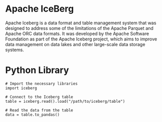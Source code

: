 # Apache IceBerg
Apache Iceberg is a data format and table management system that was designed to address some of the limitations of the Apache Parquet and Apache ORC data formats. It was developed by the Apache Software Foundation as part of the Apache Iceberg project, which aims to improve data management on data lakes and other large-scale data storage systems.

# Python Library
```
# Import the necessary libraries
import iceberg

# Connect to the Iceberg table
table = iceberg.read().load("/path/to/iceberg/table")

# Read the data from the table
data = table.to_pandas()
```
